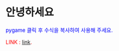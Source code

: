 <!DOCTTYPE html>
<html lang ="ko">
  
<head>
  <meta charset = "UTF-8">
  <meta name = "viewport" content="widhth=device-width, initial-scale=1.0">
  <title>파이 게임</title>
  <style>
    p { color : blue; }
      .up_p { color : blue; }
      .down_p { color: red; }
  </style>
</head>

<body>
  <h1>안녕하세요</h1>
  <p class = 'up_p'>pygame 클릭 후 수식을 복사하여 사용해 주세요.</p>
  <p class = 'down_p'>LINK : <a href = 'https://github.com/psr8989/psr8989/blob/Pygame/pygame'>link</a>.</p>
</body>
